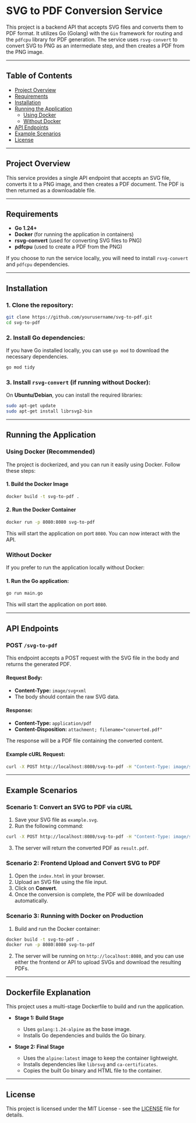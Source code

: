 
# SVG to PDF Conversion Service

This project is a backend API that accepts SVG files and converts them to PDF format. It utilizes Go (Golang) with the `Gin` framework for routing and the `pdfcpu` library for PDF generation. The service uses `rsvg-convert` to convert SVG to PNG as an intermediate step, and then creates a PDF from the PNG image.

---

## Table of Contents

- [Project Overview](#project-overview)
- [Requirements](#requirements)
- [Installation](#installation)
- [Running the Application](#running-the-application)
  - [Using Docker](#using-docker)
  - [Without Docker](#without-docker)
- [API Endpoints](#api-endpoints)
- [Example Scenarios](#example-scenarios)
- [License](#license)

---

## Project Overview

This service provides a single API endpoint that accepts an SVG file, converts it to a PNG image, and then creates a PDF document. The PDF is then returned as a downloadable file.

---

## Requirements

- **Go 1.24+**
- **Docker** (for running the application in containers)
- **rsvg-convert** (used for converting SVG files to PNG)
- **pdfcpu** (used to create a PDF from the PNG)

If you choose to run the service locally, you will need to install `rsvg-convert` and `pdfcpu` dependencies.

---

## Installation

### 1. Clone the repository:

```bash
git clone https://github.com/yourusername/svg-to-pdf.git
cd svg-to-pdf
```

### 2. Install Go dependencies:

If you have Go installed locally, you can use `go mod` to download the necessary dependencies.

```bash
go mod tidy
```

### 3. Install `rsvg-convert` (if running without Docker):

On **Ubuntu/Debian**, you can install the required libraries:

```bash
sudo apt-get update
sudo apt-get install librsvg2-bin
```

---

## Running the Application

### Using Docker (Recommended)

The project is dockerized, and you can run it easily using Docker. Follow these steps:

#### 1. Build the Docker Image

```bash
docker build -t svg-to-pdf .
```

#### 2. Run the Docker Container

```bash
docker run -p 8080:8080 svg-to-pdf
```

This will start the application on port `8080`. You can now interact with the API.

### Without Docker

If you prefer to run the application locally without Docker:

#### 1. Run the Go application:

```bash
go run main.go
```

This will start the application on port `8080`.

---

## API Endpoints

### POST `/svg-to-pdf`

This endpoint accepts a POST request with the SVG file in the body and returns the generated PDF.

#### Request Body:

- **Content-Type:** `image/svg+xml`
- The body should contain the raw SVG data.

#### Response:

- **Content-Type:** `application/pdf`
- **Content-Disposition:** `attachment; filename="converted.pdf"`

The response will be a PDF file containing the converted content.

#### Example cURL Request:

```bash
curl -X POST http://localhost:8080/svg-to-pdf -H "Content-Type: image/svg+xml" --data-binary "@example.svg" --output result.pdf
```

---

## Example Scenarios

### Scenario 1: Convert an SVG to PDF via cURL

1. Save your SVG file as `example.svg`.
2. Run the following command:

```bash
curl -X POST http://localhost:8080/svg-to-pdf -H "Content-Type: image/svg+xml" --data-binary "@example.svg" --output result.pdf
```

3. The server will return the converted PDF as `result.pdf`.

### Scenario 2: Frontend Upload and Convert SVG to PDF

1. Open the `index.html` in your browser.
2. Upload an SVG file using the file input.
3. Click on **Convert**.
4. Once the conversion is complete, the PDF will be downloaded automatically.

### Scenario 3: Running with Docker on Production

1. Build and run the Docker container:

```bash
docker build -t svg-to-pdf .
docker run -p 8080:8080 svg-to-pdf
```

2. The server will be running on `http://localhost:8080`, and you can use either the frontend or API to upload SVGs and download the resulting PDFs.

---

## Dockerfile Explanation

This project uses a multi-stage Dockerfile to build and run the application.

- **Stage 1: Build Stage**
  - Uses `golang:1.24-alpine` as the base image.
  - Installs Go dependencies and builds the Go binary.

- **Stage 2: Final Stage**
  - Uses the `alpine:latest` image to keep the container lightweight.
  - Installs dependencies like `librsvg` and `ca-certificates`.
  - Copies the built Go binary and HTML file to the container.

---

## License

This project is licensed under the MIT License - see the [LICENSE](LICENSE) file for details.
